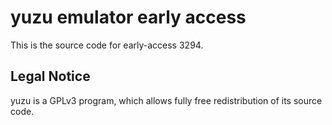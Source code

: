 yuzu emulator early access
=============

This is the source code for early-access 3294.

## Legal Notice

yuzu is a GPLv3 program, which allows fully free redistribution of its source code.